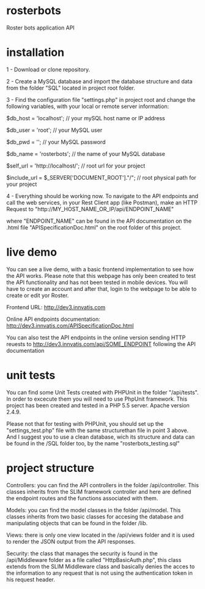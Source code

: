 # rosterbots
Roster bots application API
# installation

1 - Download or clone repository.

2 - Create a MySQL database and import the database structure and data from the folder "SQL" located in project root folder.

3 - Find the configuration file "settings.php" in project root and change the following variables, with your local or remote server information:

$db_host = 'localhost';                                 // your mySQL host name or IP address

$db_user = 'root';                                      // your MySQL user

$db_pwd = '';                                           // your MySQL password

$db_name = 'rosterbots';                                // the name of your MySQL database

$self_url = 'http://localhost/';                        // root url for your project

$include_url = $_SERVER['DOCUMENT_ROOT']."/";           // root physical path for your project


4 - Everything should be working now. To navigate to the API endpoints and call the web services, in your Rest Client app (like Postman), make an HTTP Request to "http://MY_HOST_NAME_OR_IP/api/ENDPOINT_NAME"

where "ENDPOINT_NAME" can be found in the API documentation on the .html file "APISpecificationDoc.html" on the root folder of this project.

# live demo
You can see a live demo, with a basic frontend implementation to see how the API works. Please note that this webpage has only been created to test the API functionality and has not been tested in mobile devices. You will have to create an account and after that, login to the webpage to be able to create or edit yor Roster.

Frontend URL: http://dev3.innvatis.com

Online API endpoints documentation: http://dev3.innvatis.com/APISpecificationDoc.html

You can also test the API endpoints in the online version sending HTTP reuests to http://dev3.innvatis.com/api/SOME_ENDPOINT following the API documentation


# unit tests
You can find some Unit Tests created with PHPUnit in the folder "/api/tests". In order to excecute them you will need to use PhpUnit framework. This project has been created and tested in a PHP 5.5 server. Apache version 2.4.9.

Please not that for testing with PHPUnit, you should set up the "settings_test.php" file with the same structurethan file in point 3 above. And I suggest you to use a clean database, wich its structure and data can be found in the /SQL folder too, by the name "rosterbots_testing.sql"


# project structure
Controllers: you can find the API controllers in the folder /api/controller. This classes inherits from the SLIM framework controller and here are defined the endpoint routes and the functions associated with them.

Models: you can find the model classes in the folder /api/model. This classes inherits from two basic classes for accesing the database and manipulating objects that can be found in the folder /lib.

Views: there is only one view located in the /api/views folder and it is used to render the JSON output from the API responses.

Security: the class that manages the security is found in the /api/Middleware folder as a file called "HttpBasicAuth.php", this class extends from the SLIM Middleware class and basically denies the acces to the information to any request that is not using the authentication token in his request header.







 




